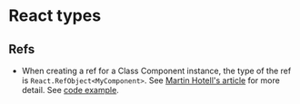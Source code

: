 # React types

## Refs

* When creating a ref for a Class Component instance, the type of the ref is `React.RefObject<MyComponent>`. See [Martin Hotell's article](https://medium.com/@martin_hotell/react-refs-with-typescript-a32d56c4d315) for more detail. See [code example](./../../code_examples/2019Q4/0923rjs-refs_for_DOM_elements_and_class_instances/README.md).
